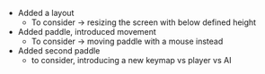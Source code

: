 - Added a layout
  - To consider -> resizing the screen with below defined height
- Added paddle, introduced movement
  - To consider -> moving paddle with a mouse instead
- Added second paddle
  - to consider, introducing a new keymap vs player vs AI
